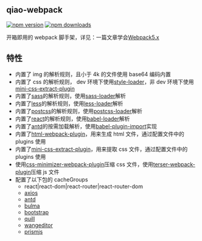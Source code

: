 ## qiao-webpack

[![npm version](https://img.shields.io/npm/v/qiao-webpack.svg?style=flat-square)](https://www.npmjs.org/package/qiao-webpack)
[![npm downloads](https://img.shields.io/npm/dm/qiao-webpack.svg?style=flat-square)](https://npm-stat.com/charts.html?package=qiao-webpack)

开箱即用的 webpack 脚手架，详见：一篇文章学会[Webpack5.x](https://blog.insistime.com/webpack)

## 特性

- 内置了 img 的解析规则，且小于 4k 的文件使用 base64 编码内置
- 内置了 css 的解析规则， dev 环境下使用[style-loader](https://webpack.js.org/loaders/style-loader/#root)，非 dev 环境下使用[mini-css-extract-plugin](https://webpack.js.org/plugins/mini-css-extract-plugin/#root)
- 内置了[sass](https://sass-lang.com/)的解析规则，使用[sass-loader](https://webpack.js.org/loaders/sass-loader/#root)解析
- 内置了[less](https://lesscss.org/)的解析规则，使用[less-loader](https://webpack.js.org/loaders/less-loader/#root)解析
- 内置了[postcss](https://postcss.org/)的解析规则，使用[postcss-loader](https://webpack.js.org/loaders/postcss-loader/#root)解析
- 内置了[react](https://reactjs.org/)的解析规则，使用[babel-loader](https://webpack.js.org/loaders/babel-loader/#root)解析
- 内置了[antd](https://ant.design/index-cn)的按需加载解析，使用[babel-plugin-import](https://www.npmjs.com/package/babel-plugin-import)实现
- 内置了[html-webpack-plugin](https://webpack.js.org/plugins/html-webpack-plugin/#root)，用来生成 html 文件，通过配置文件中的 plugins 使用
- 内置了[mini-css-extract-plugin](https://webpack.js.org/plugins/mini-css-extract-plugin/#root)，用来提取 css 文件，通过配置文件中的 plugins 使用
- 使用[css-minimizer-webpack-plugin](https://webpack.js.org/plugins/css-minimizer-webpack-plugin/#root)压缩 css 文件，使用[terser-webpack-plugin](https://webpack.js.org/plugins/terser-webpack-plugin/#root)压缩 js 文件
- 配置了以下包的 cacheGroups
  - react|react-dom|react-router|react-router-dom
  - [axios](https://axios-http.com/)
  - [antd](https://ant.design/index-cn)
  - [bulma](https://bulma.io/)
  - [bootstrap](https://getbootstrap.com/)
  - [quill](https://quilljs.com/)
  - [wangeditor](https://www.wangeditor.com/)
  - [prismjs](https://prismjs.com/)
